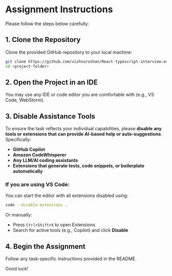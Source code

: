 # Assignment Instructions

Please follow the steps below carefully:

## 1. Clone the Repository

Clone the provided GitHub repository to your local machine:

```bash
git clone https://github.com/vishnuroshan/React-typescript-interview-exercise.git
cd <project-folder>
```

## 2. Open the Project in an IDE

You may use any IDE or code editor you are comfortable with (e.g., VS Code, WebStorm).

## 3. Disable Assistance Tools

To ensure the task reflects your individual capabilities, please **disable any tools or extensions that can provide AI-based help or auto-suggestions**. Specifically:

* **GitHub Copilot**
* **Amazon CodeWhisperer**
* **Any LLM/AI coding assistants**
* **Extensions that generate tests, code snippets, or boilerplate automatically**

### If you are using VS Code:

You can start the editor with all extensions disabled using:

```bash
code --disable-extensions .
```

Or manually:

* Press `Ctrl+Shift+X` to open Extensions
* Search for active tools (e.g., Copilot) and click **Disable**

## 4. Begin the Assignment

Follow any task-specific instructions provided in the README.

Good luck!
